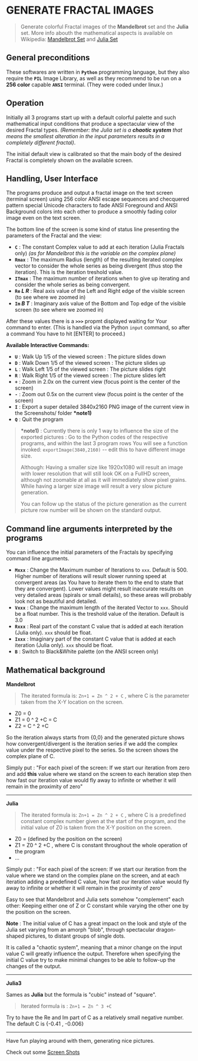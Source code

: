 # GENERATE FRACTAL IMAGES

> Generate colorful Fractal images of the **Mandelbrot** set and the **Julia** set.
> More info abouth the mathematical aspects is available on Wikipedia: [Mandelbrot Set](https://en.wikipedia.org/wiki/Mandelbrot_set) and [Julia Set](https://en.wikipedia.org/wiki/Julia_set)


## General preconditions

These softwares are written in **`Python`** programming language, but they also require the **`PIL`** Image Library, as well as they recommend to be run on a **256 color** capable **`ANSI`** terminal. (They were coded under linux.)


## Operation

Initially all 3 programs start up with a default colorful palette and such mathematical input conditions that produce a spectacular view of the desired Fractal types. _(Remember: the Julia set is a **chaotic system** that means the smallest alteration in the input parameters results in a completely different fractal)_.

The initial default view is calibrated so that the main body of the desired Fractal is completely shown on the available screen.


## Handling, User Interface

The programs produce and output a fractal image on the text screen (terminal screen) using 256 color ANSI escape sequences and checquered pattern special Unicode characters to fade ANSI Foreground and ANSI Background colors into each other to produce a smoothly fading color image even on the text screen.

The bottom line of the screen is some kind of status line presenting the parameters of the Fractal and the view:

* **`C`** : The constant Complex value to add at each iteration (Julia Fractals only) _(as for Mandelbrot this is the variable on the complex plane)_
* **`Rmax`** : The maximum Radius (length) of the resulting iterated complex vector to consider the whole series as being divergent (thus stop the iteration). This is the iteration treshold value.
* **`ITmax`** : The maximum number of iterations when to give up iterating and consider the whole series as being convergent.
* **`Re` _L_ _R_** : Real axis value of the Left and Right edge of the visible screen (to see where we zoomed in)
* **`Im` _B_ _T_** : Imaginary axis value of the Bottom and Top edge of the visible screen (to see where we zoomed in)

After these values there is a **`>>>`** propmt displayed waiting for Your command to enter. (This is handled via the Python `input` command, so after a command You have to hit [ENTER] to proceed.)

**Available Interactive Commands:**

* **`U`** : Walk Up 1/5 of the viewed screen : The picture slides down
* **`D`** : Walk Down 1/5 of the viewed screen : The picture slides up
* **`L`** : Walk Left 1/5 of the viewed screen : The picture slides right
* **`R`** : Walk Right 1/5 of the viewed screen : The picture slides left
* **`+`** : Zoom in 2.0x on the current view (focus point is the center of the screen)
* **`-`** : Zoom out 0.5x on the current view (focus point is the center of the screen)
* **`I`** : Export a super detailed 3840x2160 PNG image of the current view in the Screenshots/ folder **\*note1)**
* **`Q`** : Quit the program

> **\*note1)** : Currently there is only 1 way to influence the size of the exported pictures : Go to the Python codes of the respective programs, and within the last 3 program rows You will see a function invoked:  `exportImage(3840,2160)` -- edit this to have different image size.
>
> Although:  Having a smaller size like 1920x1080 will result an image with lower resolution that will still look OK on a FullHD screen, although not zoomable at all as it will immediately show pixel grains. While having a larger size image will result a very slow picture generation.
>
> You can follow up the status of the picture generation as the current picture row number will be shown on the standard output.


## Command line arguments interpreted by the programs

You can influence the initial parameters of the Fractals by specifying command line arguments.

* **`Mxxx`** : Change the Maximum number of Iterations to `xxx`. Default is 500. Higher number of iterations will result slower running speed at convergent areas (as You have to iterate them to the end to state that they are convergent). Lower values might result inaccurate results on very detailed areas (spirals or small details), so these areas will probably look not as beautiful and detailed.
* **`Vxxx`** : Change the maximum length of the iterated Vector to `xxx`. Should be a float number. This is the treshold value of the iteration. Default is 3.0
* **`Rxxx`** : Real part of the constant C value that is added at each iteration (Julia only). `xxx` should be float.
* **`Ixxx`** : Imaginary part of the constant C value that is added at each iteration (Julia only). `xxx` should be float.
* **`B`** : Switch to Black&White palette (on the ANSI screen only)


## Mathematical background

**Mandelbrot**

> The iterated formula is: `Zn+1 = Zn ^ 2 + C` , where C is the parameter taken from the X-Y location on the screen.

* Z0 = 0
* Z1 = 0 ^ 2 +C = C
* Z2 = C ^ 2 +C

So the iteration always starts from {0,0} and the generated picture shows how convergent/divergent is the iteration series if we add the complex value under the respective pixel to the series. So the screen shows the complex plane of C.

Simply put : "For each pixel of the screen: If we start our iteration from zero and add **this** value where we stand on the screen to each iteration step then how fast our iteration value would fly away to infinite or whether it will remain in the proximity of zero"

---

**Julia**

> The iterated formula is: `Zn+1 = Zn ^ 2 + C` , where C is a predefined constant complex number given at the start of the program, and the initial value of Z0 is taken from the X-Y position on the screen.

* Z0 = (defined by the position on the screen)
* Z1 = Z0 ^ 2 +C , where C is constant throughout the whole operation of the program
* ...

Simply put : "For each pixel of the screen: If we start our iteration from the value where we stand on the complex plane on the screen, and at each iteration adding a predefined C value, how fast our iteration value would fly away to infinite or whether it will remain in the proximity of zero"

Easy to see that Mandelbrot and Julia sets somehow "complement" each other: Keeping either one of Z or C constant while varying the other one by the position on the screen.

**Note** : The initial value of C has a great impact on the look and style of the Julia set varying from an amorph "blob", through spectacular dragon-shaped pictures, to distant groups of single dots.

It is called a "chaotic system", meaning that a minor change on the input value C will greatly influence the output. Therefore when specifying the initial C value try to make minimal changes to be able to follow-up the changes of the output.

---

**Julia3**

Sames as **Julia** but the formula is "cubic" instead of "square".

> Iterated formula is : `Zn+1 = Zn ^ 3 +C`

Try to have the Re and Im part of C as a relatively small negative number. The default C is {-0.41 , -0.006}

---

Have fun playing around with them, generating nice pictures.

Check out some [Screen Shots](https://github.com/oliverbacsi/Fractals/blob/master/Screenshots/)
